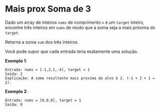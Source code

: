 # Mais prox Soma de 3

Dado um array de inteiros `nums` de comprimento `n` e um `target` inteiro, encontre três inteiros em `nums` de modo que a soma seja a mais próxima do `target`.

Retorna a soma `sum` dos três inteiros.

Você pode supor que cada entrada teria exatamente uma solução.

**Exemplo 1**:

```
Entrada: nums = [-1,2,1,-4], target = 1
Saída: 2
Explicação: A some resultante mais proxíma do alvo é 2. (-1 + 2 + 1 = 2).
```

**Exemplo 2**:

```
Entrada: nums = [0,0,0], target = 1
Saída: 0
```
